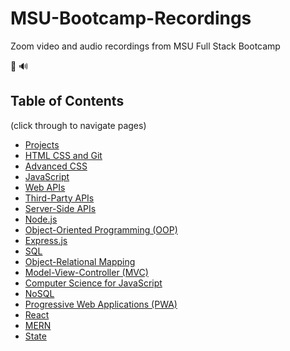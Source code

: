 # MSU-Bootcamp-Recordings
Zoom video and audio recordings from MSU Full Stack Bootcamp

🎥 🔊

 ## Table of Contents
(click through to navigate pages)
  * [Projects](https://github.com/LexiKHecht/MSU-Bootcamp-Recordings/blob/main/Projects.md)
  * [HTML CSS and Git](https://github.com/LexiKHecht/MSU-Bootcamp-Recordings/blob/main/HTML%20CSS%20and%20Git.md)
  * [Advanced CSS](https://github.com/LexiKHecht/MSU-Bootcamp-Recordings/blob/main/Advanced%20CSS.md)
  * [JavaScript](https://github.com/LexiKHecht/MSU-Bootcamp-Recordings/blob/main/JavaScript.md)
  * [Web APIs](https://github.com/LexiKHecht/MSU-Bootcamp-Recordings/blob/main/Web%20APIs.md)
  * [Third-Party APIs](https://github.com/LexiKHecht/MSU-Bootcamp-Recordings/blob/main/Third-Party%20APIs.md)
  * [Server-Side APIs](https://github.com/LexiKHecht/MSU-Bootcamp-Recordings/blob/main/Server-Side%20APIs.md)
  * [Node.js](https://github.com/LexiKHecht/MSU-Bootcamp-Recordings/blob/main/Node.js.md)
  * [Object-Oriented Programming (OOP)](https://github.com/LexiKHecht/MSU-Bootcamp-Recordings/blob/main/Object-Oriented%20Programming%20(OOP).md)
  * [Express.js](https://github.com/LexiKHecht/MSU-Bootcamp-Recordings/blob/main/Express.js.md)
  * [SQL](https://github.com/LexiKHecht/MSU-Bootcamp-Recordings/blob/main/SQL.md)
  * [Object-Relational Mapping](https://github.com/LexiKHecht/MSU-Bootcamp-Recordings/blob/main/Object-Relational%20Mapping%20(ORM).md)
  * [Model-View-Controller (MVC)](https://github.com/LexiKHecht/MSU-Bootcamp-Recordings/blob/main/Model-View-Controller%20(MVC).md)
  * [Computer Science for JavaScript](https://github.com/LexiKHecht/MSU-Bootcamp-Recordings/blob/main/Computer%20Science%20for%20JavaScript.md)
  * [NoSQL](https://github.com/LexiKHecht/MSU-Bootcamp-Recordings/blob/main/NoSQL.md)
  * [Progressive Web Applications (PWA)](https://github.com/LexiKHecht/MSU-Bootcamp-Recordings/blob/main/Progressive%20Web%20Applications%20(PWA).md)
  * [React](https://github.com/LexiKHecht/MSU-Bootcamp-Recordings/blob/main/React.md)
  * [MERN](https://github.com/LexiKHecht/MSU-Bootcamp-Recordings/blob/main/MERN.md)
  * [State](https://github.com/LexiKHecht/MSU-Bootcamp-Recordings/blob/main/State.md)


